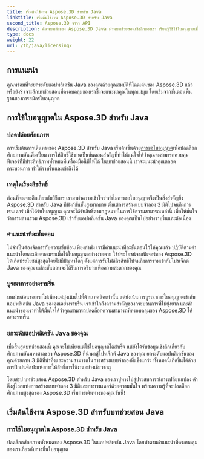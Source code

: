 ```yaml
---
title: เริ่มต้นใช้งาน Aspose.3D สำหรับ Java
linktitle: เริ่มต้นใช้งาน Aspose.3D สำหรับ Java
second_title: Aspose.3D จาวา API
description: ค้นพบพลังของ Aspose.3D Java ผ่านบทช่วยสอนเชิงลึกของเรา เรียนรู้วิธีใช้ใบอนุญาตเพื่อปลดปล่อยความสามารถเต็มรูปแบบของเครื่องมือ Java อันทรงพลังนี้
type: docs
weight: 22
url: /th/java/licensing/
---
```

## การแนะนำ

คุณพร้อมที่จะยกระดับแอปพลิเคชัน Java ของคุณด้วยคุณสมบัติที่โดดเด่นของ Aspose.3D แล้วหรือยัง? เจาะลึกบทช่วยสอนที่ครอบคลุมของเราซึ่งจะแนะนำคุณในทุกแง่มุม โดยเริ่มจากขั้นตอนพื้นฐานของการสมัครใบอนุญาต

## การใช้ใบอนุญาตใน Aspose.3D สำหรับ Java

### ปลดปล่อยศักยภาพ

 การเริ่มต้นการเดินทางของ Aspose.3D สำหรับ Java เริ่มต้นขึ้นด้วย[การขอใบอนุญาต](./applying-license-in-aspose-3d/)เพื่อปลดล็อกศักยภาพอันเต็มเปี่ยม การให้สิทธิ์ใช้งานเป็นขั้นตอนสำคัญที่ทำให้แน่ใจได้ว่าคุณจะสามารถควบคุมฟีเจอร์ที่มีประสิทธิภาพทั้งหมดที่เครื่องมือนี้มีให้ได้ ในบทช่วยสอนนี้ เราจะแนะนำคุณตลอดกระบวนการ ทำให้ราบรื่นและเข้าถึงได้

### เหตุใดเรื่องลิขสิทธิ์

ก่อนที่จะเจาะลึกเกี่ยวกับวิธีการ เรามาทำความเข้าใจว่าทำไมการขอใบอนุญาตจึงเป็นสิ่งสำคัญยิ่ง Aspose.3D สำหรับ Java มีฟังก์ชันขั้นสูงมากมาย ตั้งแต่การสร้างแบบจำลอง 3 มิติไปจนถึงการเรนเดอร์ เมื่อได้รับใบอนุญาต คุณจะได้รับสิทธิ์ตามกฎหมายในการใช้ความสามารถเหล่านี้ เพื่อให้มั่นใจว่าการผสานรวม Aspose.3D เข้ากับแอปพลิเคชัน Java ของคุณเป็นไปอย่างราบรื่นและต่อเนื่อง

### คำแนะนำทีละขั้นตอน

ไม่จำเป็นต้องจัดการกับความซับซ้อนเพียงลำพัง เรามีคำแนะนำทีละขั้นตอนไว้ให้คุณแล้ว ปฏิบัติตามคำแนะนำโดยละเอียดของเราเพื่อใช้ใบอนุญาตอย่างง่ายดาย ใช้ประโยชน์จากฟีเจอร์ของ Aspose.3D ให้เกิดประโยชน์สูงสุดโดยไม่มีปัญหาใดๆ ตั้งแต่การรับไฟล์ลิขสิทธิ์ไปจนถึงการรวมเข้ากับโปรเจ็กต์ Java ของคุณ แต่ละขั้นตอนจะได้รับการอธิบายเพื่อความสะดวกของคุณ

### บูรณาการอย่างราบรื่น

บทช่วยสอนของเราไม่เพียงแต่มุ่งเน้นไปที่ด้านเทคนิคเท่านั้น แต่ยังเน้นการบูรณาการใบอนุญาตเข้ากับแอปพลิเคชัน Java ของคุณอย่างราบรื่น เราเข้าใจถึงความสำคัญของกระบวนการที่ไม่ยุ่งยาก และคำแนะนำของเราทำให้มั่นใจได้ว่าคุณสามารถปลดล็อกความสามารถที่ครอบคลุมของ Aspose.3D ได้อย่างราบรื่น

### ยกระดับแอปพลิเคชัน Java ของคุณ

เมื่อสิ้นสุดบทช่วยสอนนี้ คุณจะไม่เพียงแต่ใช้ใบอนุญาตได้สำเร็จ แต่ยังได้รับข้อมูลเชิงลึกเกี่ยวกับศักยภาพอันมหาศาลของ Aspose.3D ที่นำมาสู่โปรเจ็กต์ Java ของคุณ ยกระดับแอปพลิเคชันของคุณด้วยภาพ 3 มิติที่น่าทึ่งและความสามารถในการสร้างแบบจำลองที่แข็งแกร่ง ทั้งหมดนี้เกิดขึ้นได้ด้วยการฝึกฝนศิลปะแห่งการให้สิทธิ์การใช้งานอย่างเชี่ยวชาญ

โดยสรุป บทช่วยสอน Aspose.3D สำหรับ Java ของเราปูทางไปสู่ประสบการณ์การเปลี่ยนแปลง ดำดิ่งสู่โลกแห่งการสร้างแบบจำลอง 3 มิติและการเรนเดอร์ด้วยความมั่นใจ พร้อมความรู้ที่จะปลดล็อกศักยภาพสูงสุดของ Aspose.3D เริ่มการเดินทางของคุณวันนี้!
## เริ่มต้นใช้งาน Aspose.3D สำหรับบทช่วยสอน Java
### [การใช้ใบอนุญาตใน Aspose.3D สำหรับ Java](./applying-license-in-aspose-3d/)
ปลดล็อกศักยภาพทั้งหมดของ Aspose.3D ในแอปพลิเคชัน Java โดยทำตามคำแนะนำที่ครอบคลุมของเราเกี่ยวกับการยื่นใบอนุญาต
